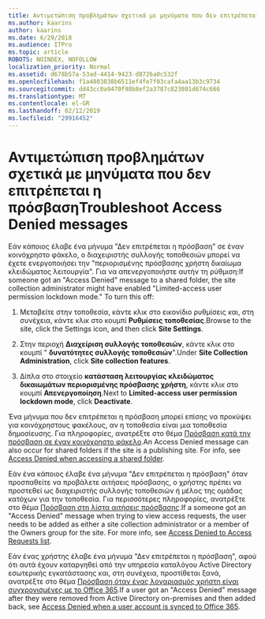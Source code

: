 ```yaml
---
title: Αντιμετώπιση προβλημάτων σχετικά με μηνύματα που δεν επιτρέπεται η πρόσβαση
ms.author: kaarins
author: kaarins
ms.date: 6/29/2018
ms.audience: ITPro
ms.topic: article
ROBOTS: NOINDEX, NOFOLLOW
localization_priority: Normal
ms.assetid: d678b57a-53ad-4414-9423-d8726a0c532f
ms.openlocfilehash: f1a4803838b6511ef4fe7f03cafa4aa13b3c9734
ms.sourcegitcommit: dd43cc0a9470f98b8ef2a3787c823801d674c666
ms.translationtype: MT
ms.contentlocale: el-GR
ms.lasthandoff: 02/12/2019
ms.locfileid: "29916452"
---
```

# <a name="troubleshoot-access-denied-messages"></a><span data-ttu-id="ca051-102">Αντιμετώπιση προβλημάτων σχετικά με μηνύματα που δεν επιτρέπεται η πρόσβαση</span><span class="sxs-lookup"><span data-stu-id="ca051-102">Troubleshoot Access Denied messages</span></span>

<span data-ttu-id="ca051-p101">Εάν κάποιος έλαβε ένα μήνυμα "Δεν επιτρέπεται η πρόσβαση" σε έναν κοινόχρηστο φάκελο, ο διαχειριστής συλλογής τοποθεσιών μπορεί να έχετε ενεργοποιήσει την "περιορισμένης πρόσβασης χρήστη δικαίωμα κλειδώματος λειτουργία". Για να απενεργοποιήστε αυτήν τη ρύθμιση:</span><span class="sxs-lookup"><span data-stu-id="ca051-p101">If someone got an "Access Denied" message to a shared folder, the site collection administrator might have enabled "Limited-access user permission lockdown mode." To turn this off:</span></span> 
  
1. <span data-ttu-id="ca051-105">Μεταβείτε στην τοποθεσία, κάντε κλικ στο εικονίδιο ρυθμίσεις και, στη συνέχεια, κάντε κλικ στο κουμπί **Ρυθμίσεις τοποθεσίας**.</span><span class="sxs-lookup"><span data-stu-id="ca051-105">Browse to the site, click the Settings icon, and then click **Site Settings**.</span></span>
    
2. <span data-ttu-id="ca051-106">Στην περιοχή **Διαχείριση συλλογής τοποθεσιών**, κάντε κλικ στο κουμπί " **δυνατότητες συλλογής τοποθεσιών**".</span><span class="sxs-lookup"><span data-stu-id="ca051-106">Under **Site Collection Administration**, click **Site collection features**.</span></span>
    
3. <span data-ttu-id="ca051-107">Δίπλα στο στοιχείο **κατάσταση λειτουργίας κλειδώματος δικαιωμάτων περιορισμένης πρόσβασης χρήστη**, κάντε κλικ στο κουμπί **Απενεργοποίηση**.</span><span class="sxs-lookup"><span data-stu-id="ca051-107">Next to **Limited-access user permission lockdown mode**, click **Deactivate**.</span></span>
    
<span data-ttu-id="ca051-p102">Ένα μήνυμα που δεν επιτρέπεται η πρόσβαση μπορεί επίσης να προκύψει για κοινόχρηστους φακέλους, αν η τοποθεσία είναι μια τοποθεσία δημοσίευσης. Για πληροφορίες, ανατρέξτε στο θέμα [Πρόσβαση κατά την πρόσβαση σε έναν κοινόχρηστο φάκελο](https://go.microsoft.com/fwlink/?linkid=2004317).</span><span class="sxs-lookup"><span data-stu-id="ca051-p102">An Access Denied message can also occur for shared folders if the site is a publishing site. For info, see [Access Denied when accessing a shared folder](https://go.microsoft.com/fwlink/?linkid=2004317).</span></span>
  
<span data-ttu-id="ca051-p103">Εάν ένα κάποιος έλαβε ένα μήνυμα "Δεν επιτρέπεται η πρόσβαση" όταν προσπαθείτε να προβάλετε αιτήσεις πρόσβασης, ο χρήστης πρέπει να προστεθεί ως διαχειριστής συλλογής τοποθεσιών ή μέλος της ομάδας κατόχων για την τοποθεσία. Για περισσότερες πληροφορίες, ανατρέξτε στο θέμα [Πρόσβαση στη λίστα αιτήσεις πρόσβασης](https://go.microsoft.com/fwlink/?linkid=2004220).</span><span class="sxs-lookup"><span data-stu-id="ca051-p103">If a someone got an "Access Denied" message when trying to view access requests, the user needs to be added as either a site collection administrator or a member of the Owners group for the site. For more info, see [Access Denied to Access Requests list](https://go.microsoft.com/fwlink/?linkid=2004220).</span></span>
  
<span data-ttu-id="ca051-112">Εάν ένας χρήστης έλαβε ένα μήνυμα "Δεν επιτρέπεται η πρόσβαση", αφού ότι αυτά έχουν καταργηθεί από την υπηρεσία καταλόγου Active Directory εσωτερικής εγκατάστασης και, στη συνέχεια, προστίθεται ξανά, ανατρέξτε στο θέμα [Πρόσβαση όταν ένας λογαριασμός χρήστη είναι συγχρονισμένες με το Office 365](https://go.microsoft.com/fwlink/?linkid=2004318).</span><span class="sxs-lookup"><span data-stu-id="ca051-112">If a user got an "Access Denied" message after they were removed from Active Directory on-premises and then added back, see [Access Denied when a user account is synced to Office 365](https://go.microsoft.com/fwlink/?linkid=2004318).</span></span>
  

